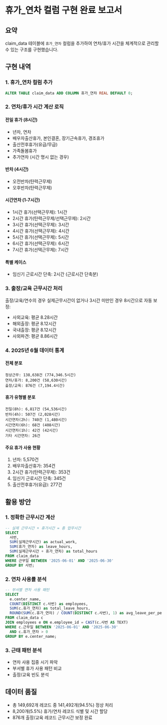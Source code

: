 # 휴가_연차 컬럼 구현 완료 보고서

## 요약
claim_data 테이블에 `휴가_연차` 컬럼을 추가하여 연차/휴가 시간을 체계적으로 관리할 수 있는 구조를 구현했습니다.

## 구현 내역

### 1. 휴가_연차 컬럼 추가
```sql
ALTER TABLE claim_data ADD COLUMN 휴가_연차 REAL DEFAULT 0;
```

### 2. 연차/휴가 시간 계산 로직

#### 전일 휴가 (8시간)
- 년차, 연차
- 배우자출산휴가, 본인결혼, 장기근속휴가, 경조휴가
- 출산전후휴가(유급/무급)
- 가족돌봄휴가
- 추가연차 (시간 명시 없는 경우)

#### 반차 (4시간)
- 오전반차(탄력근무제)
- 오후반차(탄력근무제)

#### 시간연차 (1-7시간)
- 1시간 휴가(선택근무제): 1시간
- 2시간 휴가(탄력근무제/선택근무제): 2시간
- 3시간 휴가(선택근무제): 3시간
- 4시간 휴가(선택근무제): 4시간
- 5시간 휴가(선택근무제): 5시간
- 6시간 휴가(선택근무제): 6시간
- 7시간 휴가(선택근무제): 7시간

#### 특별 케이스
- 임신기 근로시간 단축: 2시간 (근로시간 단축분)

### 3. 출장/교육 근무시간 처리

출장/교육/연수의 경우 실제근무시간이 없거나 3시간 미만인 경우 8시간으로 자동 보정:
- 사외교육: 평균 8.28시간
- 해외출장: 평균 8.12시간
- 국내출장: 평균 8.12시간
- 사외파견: 평균 8.86시간

### 4. 2025년 6월 데이터 통계

#### 전체 분포
```
정상근무: 138,638건 (774,346.5시간)
연차/휴가: 8,200건 (58,630시간)
출장/교육: 876건 (7,194.4시간)
```

#### 휴가 유형별 분포
```
전일(8h): 6,817건 (54,536시간)
반차(4h): 507건 (2,028시간)
시간연차(2h): 740건 (1,480시간)
시간연차(6h): 68건 (408시간)
시간연차(1h): 42건 (42시간)
기타 시간연차: 26건
```

#### 주요 휴가 사용 현황
1. 년차: 5,570건
2. 배우자출산휴가: 354건
3. 2시간 휴가(탄력근무제): 353건
4. 임신기 근로시간 단축: 345건
5. 출산전후휴가(유급): 277건

## 활용 방안

### 1. 정확한 근무시간 계산
```sql
-- 실제 근무시간 + 휴가시간 = 총 업무시간
SELECT
  사번,
  SUM(실제근무시간) as actual_work,
  SUM(휴가_연차) as leave_hours,
  SUM(실제근무시간 + 휴가_연차) as total_hours
FROM claim_data
WHERE 근무일 BETWEEN '2025-06-01' AND '2025-06-30'
GROUP BY 사번;
```

### 2. 연차 사용률 분석
```sql
-- 부서별 연차 사용 패턴
SELECT
  e.center_name,
  COUNT(DISTINCT c.사번) as employees,
  SUM(c.휴가_연차) as total_leave_hours,
  ROUND(SUM(c.휴가_연차) / COUNT(DISTINCT c.사번), 1) as avg_leave_per_person
FROM claim_data c
JOIN employees e ON e.employee_id = CAST(c.사번 AS TEXT)
WHERE c.근무일 BETWEEN '2025-06-01' AND '2025-06-30'
  AND c.휴가_연차 > 0
GROUP BY e.center_name;
```

### 3. 근태 패턴 분석
- 연차 사용 집중 시기 파악
- 부서별 휴가 사용 패턴 비교
- 출장/교육 빈도 분석

## 데이터 품질
- 총 149,692개 레코드 중 141,492개(94.5%) 정상 처리
- 8,200개(5.5%) 휴가/연차 레코드 식별 및 시간 할당
- 876개 출장/교육 레코드 근무시간 보정 완료